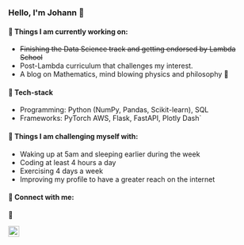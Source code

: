 ### Hello, I'm Johann 👋


#### 🔭 Things I am currently working on: 
- <s>Finishing the Data Science track and getting endorsed by Lambda School</s>
- Post-Lambda curriculum that challenges my interest. 
- A blog on Mathematics, mind blowing physics and philosophy 🚀

#### :genie: Tech-stack
- Programming: Python (NumPy, Pandas, Scikit-learn), SQL 
- Frameworks: PyTorch AWS, Flask, FastAPI, Plotly Dash`

#### :muscle: Things I am challenging myself with:
- Waking up at 5am and sleeping earlier during the week
- Coding at least 4 hours a day
- Exercising 4 days a week
- Improving my profile to have a greater reach on the internet 

#### 🚀 Connect with me:

🚧


<a href="https://linktr.ee/Johann_augustine"><img align="left" alt="Johann linktree" width="22px" src="https://www.flaticon.com/svg/static/icons/svg/41/41991.svg"/></a>


<!--
**jhnnxyzptlk/jhnnxyzptlk** is a ✨ _special_ ✨ repository because its `README.md` (this file) appears on your GitHub profile.



